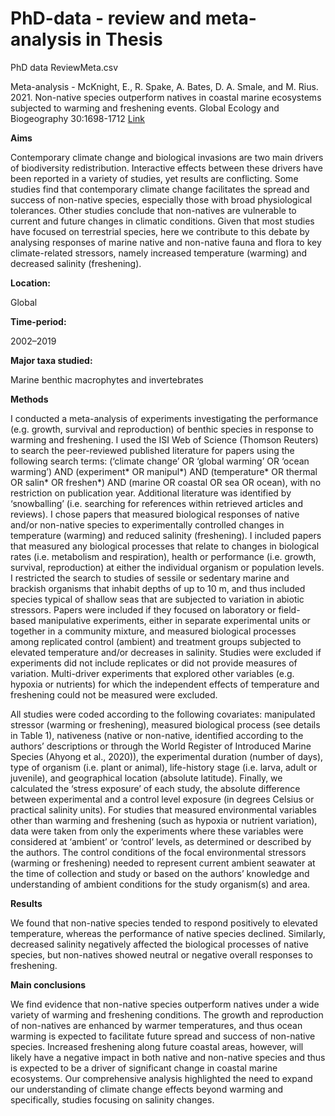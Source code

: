 # PhD-data - review and meta-analysis in Thesis
PhD data ReviewMeta.csv

Meta-analysis - McKnight, E., R. Spake, A. Bates, D. A. Smale, and M. Rius. 2021. Non-native species outperform natives in coastal marine ecosystems subjected to warming and freshening events. Global Ecology and Biogeography 30:1698-1712 [Link](https://onlinelibrary.wiley.com/doi/10.1111/geb.13318)

**Aims**

Contemporary climate change and biological invasions are two main drivers of biodiversity redistribution. Interactive effects between these drivers have been reported in a variety of studies, yet results are conflicting. Some studies find that contemporary climate change facilitates the spread and success of non-native species, especially those with broad physiological tolerances. Other studies conclude that non-natives are vulnerable to current and future changes in climatic conditions. Given that most studies have focused on terrestrial species, here we contribute to this debate by analysing responses of marine native and non-native fauna and flora to key climate-related stressors, namely increased temperature (warming) and decreased salinity (freshening).

**Location:** 

Global

**Time-period:** 

2002–2019

**Major taxa studied:** 

Marine benthic macrophytes and invertebrates

**Methods**

I conducted a meta-analysis of experiments investigating the performance (e.g. growth, survival and reproduction) of benthic species in response to warming and freshening.
I used the ISI Web of Science (Thomson Reuters) to search the peer-reviewed published literature for papers using the following search terms: (‘climate change’ OR ‘global warming’ OR ‘ocean warming’) AND (experiment* OR manipul*) AND (temperature* OR thermal OR salin* OR freshen*) AND (marine OR coastal OR sea OR ocean), with no restriction on publication year. Additional literature was identified by ‘snowballing’ (i.e. searching for references within retrieved articles and reviews). I chose papers that measured biological responses of native and/or non-native species to experimentally controlled changes in temperature (warming) and reduced salinity (freshening). I included papers that measured any biological processes that relate to changes in biological rates (i.e. metabolism and respiration), health or performance (i.e. growth, survival, reproduction) at either the individual organism or population levels. I restricted the search to studies of sessile or sedentary marine and brackish organisms that inhabit depths of up to 10 m, and thus included species typical of shallow seas that are subjected to variation in abiotic stressors. Papers were included if they focused on laboratory or field-based manipulative experiments, either in separate experimental units or together in a community mixture, and measured biological processes among replicated control (ambient) and treatment groups subjected to elevated temperature and/or decreases in salinity. Studies were excluded if experiments did not include replicates or did not provide measures of variation. Multi-driver experiments that explored other variables (e.g. hypoxia or nutrients) for which the independent effects of temperature and freshening could not be measured were excluded.

All studies were coded according to the following covariates: manipulated stressor (warming or freshening), measured biological process (see details in Table 1), nativeness (native or non-native, identified according to the authors’ descriptions or through the World Register of Introduced Marine Species (Ahyong et al., 2020)), the experimental duration (number of days), type of organism (i.e. plant or animal), life-history stage (i.e. larva, adult or juvenile), and geographical location (absolute latitude). Finally, we calculated the ‘stress exposure’ of each study, the absolute difference between experimental and a control level exposure (in degrees Celsius or practical salinity units). For studies that measured environmental variables other than warming and freshening (such as hypoxia or nutrient variation), data were taken from only the experiments where these variables were considered at ‘ambient’ or ‘control’ levels, as determined or described by the authors. The control conditions of the focal environmental stressors (warming or freshening) needed to represent current ambient seawater at the time of collection and study or based on the authors’ knowledge and understanding of ambient conditions for the study organism(s) and area.



**Results**

We found that non-native species tended to respond positively to elevated temperature, whereas the performance of native species declined. Similarly, decreased salinity negatively affected the biological processes of native species, but non-natives showed neutral or negative overall responses to freshening.

**Main conclusions**

We find evidence that non-native species outperform natives under a wide variety of warming and freshening conditions. The growth and reproduction of non-natives are enhanced by warmer temperatures, and thus ocean warming is expected to facilitate future spread and success of non-native species. Increased freshening along future coastal areas, however, will likely have a negative impact in both native and non-native species and thus is expected to be a driver of significant change in coastal marine ecosystems. Our comprehensive analysis highlighted the need to expand our understanding of climate change effects beyond warming and specifically, studies focusing on salinity changes.








